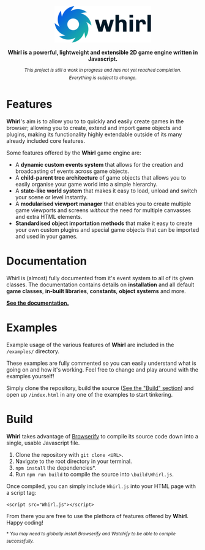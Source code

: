 <p align="center"><img src="./doc/logo/logo_text.png" alt="drawing" width="50%" /></p>

<p align="center"><b>Whirl is a powerful, lightweight and extensible 2D game engine written in Javascript.</b></p>

<p align="center"><sup><i>This project is still a work in progress and has not yet reached completion.<br>Everything is subject to change.</i></sup></p>

# Features

**Whirl**'s aim is to allow you to to quickly and easily create games in the browser; allowing you to create, extend and import game objects and plugins, making its functionality highly extendable outside of its many already included core features.

Some features offered by the **Whirl** game engine are:

* A **dynamic custom events system** that allows for the creation and broadcasting of events across game objects.
* A **child-parent tree architecture** of game objects that allows you to easily organise your game world into a simple hierarchy.
* A **state-like world system** that makes it easy to load, unload and switch your scene or level instantly.
* A **modularised viewport manager** that enables you to create multiple game viewports and screens *without* the need for multiple canvasses and extra HTML elements.
* **Standardised object importation methods** that make it easy to create your own custom plugins and special game objects that can be imported and used in your games.

# Documentation

Whirl is (almost) fully documented from it's event system to all of its given classes. The documentation contains details on **installation** and all default **game classes**, **in-built libraries**, **constants**, **object systems** and more.

[**See the documentation.**](https://matthewwid.github.io/Whirl/)

# Examples

Example usage of the various features of **Whirl** are included in the `/examples/` directory.

These examples are fully commented so you can easily understand what is going on and how it's working. Feel free to change and play around with the examples yourself!

Simply clone the repository, build the source ([See the "Build" section](#build)) and open up `/index.html` in any one of the examples to start tinkering.

# Build

**Whirl** takes advantage of [Browserify](http://browserify.org/) to compile its source code down into a single, usable Javascript file.

1. Clone the repository with `git clone <URL>`.
2. Navigate to the root directory in your terminal.
3. `npm install` the dependencies\*.
4. Run `npm run build` to compile the source into `\build\Whirl.js`.

Once compiled, you can simply include `Whirl.js` into your HTML page with a script tag:

    <script src="Whirl.js"></script>
    
From there you are free to use the plethora of features offered by **Whirl**. Happy coding!

<sup>\* <i>You may need to globally install Browserify and Watchify to be able to compile successfully.</i></sup>
